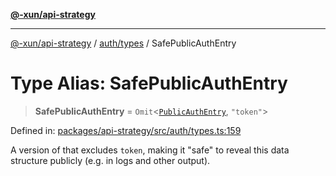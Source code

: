 [**@-xun/api-strategy**](../../../README.md)

***

[@-xun/api-strategy](../../../README.md) / [auth/types](../README.md) / SafePublicAuthEntry

# Type Alias: SafePublicAuthEntry

> **SafePublicAuthEntry** = `Omit`\<[`PublicAuthEntry`](PublicAuthEntry.md), `"token"`\>

Defined in: [packages/api-strategy/src/auth/types.ts:159](https://github.com/Xunnamius/api-utils/blob/f7980bf9d2336364841bd054b4ab2fc66322ed4a/packages/api-strategy/src/auth/types.ts#L159)

A version of  that excludes `token`, making it "safe" to reveal this
data structure publicly (e.g. in logs and other output).
